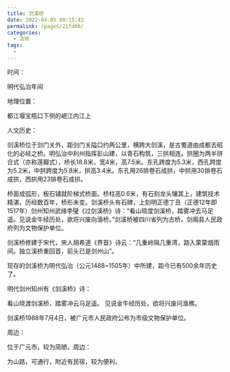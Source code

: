 ```yaml
---
title: 剑溪桥
date: 2022-04-05 00:15:43
permalink: /pages/21fd06/
categories:
  - 古桥
tags:
  - 
---
```

时间：

明代弘治年间

地理位置：

都江堰宝瓶口下侧的岷江内江上

人文历史：

剑溪桥位于剑门关外，距剑门关隘口约两公里，横跨大剑溪，是古蜀道由成都去昭化的必经之桥。明弘治中利州指挥彭山建，以青石构筑，三拱相连。拱圈为两半拼合式（亦称莲瓣式），桥长18.8米，宽4米，高7.5米。东孔跨度为5.3米，西孔跨度为5.2米，中拱跨度为5.8米，拱高3.4米。东孔用26排卷石成拱，中拱用30排卷石成拱，西拱用23排卷石成拱。

桥面成弧形，板石铺就阶梯式桥面。桥柱高0.6米，有石刻龙头镶其上，建筑技术精湛，历经数百年，桥形未变。剑溪桥头有石碑，上刻明正德丁丑（正德12年即1517年）剑州知州武缘李璧《过剑溪桥》诗：“看山晓度剑溪桥，踏雾冲去马足遥。见说金牛经历处，欲将兴废向渔桥。”剑溪桥被四川省列为古桥，剑阁县人民政府列为文物保护单位。

剑溪桥修建于宋代，宋人胡希道《界首》诗云：“几重岭隔几重湾，路入蒙蒙烟雨间。独立溪桥重回首，前头已是剑州山”。

现存的剑溪桥为明代弘治（公元1488~1505年）中所建，距今已有500余年历史了。

明代剑州知州有《剑溪桥》诗：

看山晓渡剑溪桥，踏雾冲云马足遥。
见说金牛经历处，欲将兴废问渔樵。

剑溪桥1988年7月4日，被广元市人民政府公布为市级文物保护单位。

周边：

位于广元市，较为简陋，周边：

为山路，可通行，附近有民宿，较为便利。
